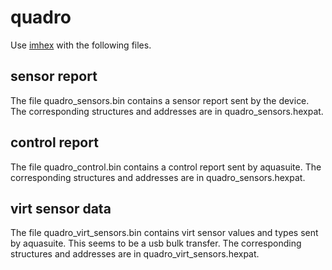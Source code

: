 # quadro

Use [imhex](https://github.com/WerWolv/ImHex) with the following files.

## sensor report
The file quadro_sensors.bin contains a sensor report sent by the device. The corresponding structures and addresses are in quadro_sensors.hexpat.

## control report
The file quadro_control.bin contains a control report sent by aquasuite. The corresponding structures and addresses are in quadro_sensors.hexpat.

## virt sensor data
The file quadro_virt_sensors.bin contains virt sensor values and types sent by aquasuite. This seems to be a usb bulk transfer. The corresponding structures and addresses are in quadro_virt_sensors.hexpat.